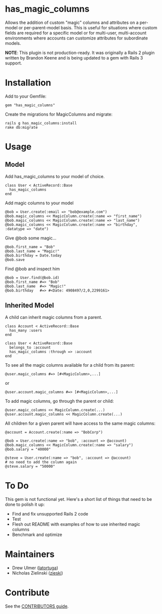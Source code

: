 has_magic_columns
===============

Allows the addition of custom "magic" columns and attributes on a per-model
or per-parent-model basis. This is useful for situations where custom fields are
required for a specific model or for multi-user, multi-account environments where
accounts can customize attributes for subordinate models.

**NOTE**: This plugin is not production-ready. It was originally a Rails 2
plugin written by Brandon Keene and is being updated to a gem with Rails 3
support.

Installation
============

Add to your Gemfile:

    gem "has_magic_columns"

Create the migrations for MagicColumns and migrate:

    rails g has_magic_columns:install
    rake db:migrate

Usage
=====

## Model

Add has_magic_columns to your model of choice.

    class User < ActiveRecord::Base
      has_magic_columns
    end

Add magic columns to your model

    @bob = User.create(:email => "bob@example.com")
    @bob.magic_columns << MagicColumn.create(:name => "first_name")
    @bob.magic_columns << MagicColumn.create(:name => "last_name")
    @bob.magic_columns << MagicColumn.create(:name => "birthday", :datatype => "date")
    
Give @bob some magic...

    @bob.first_name = "Bob"
    @bob.last_name = "Magic!"
    @bob.birthday = Date.today
    @bob.save

Find @bob and inspect him

    @bob = User.find(@bob.id)
    @bob.first_name	#=> "Bob"
    @bob.last_name	#=> "Magic!"
    @bob.birthday	#=> #<Date: 4908497/2,0,2299161>

## Inherited Model

A child can inherit magic columns from a parent.

    class Account < ActiveRecord::Base
      has_many :users
    end

    class User < ActiveRecord::Base
      belongs_to :account
      has_magic_columns :through => :account
    end

To see all the magic columns available for a child from its parent:

    @user.magic_columns #=> [#<MagicColumn>,...]

or

    @user.account.magic_columns #=> [#<MagicColumn>,...]

To add magic columns, go through the parent or child:

    @user.magic_columns << MagicColumn.create(...)
    @user.account.magic_columns << MagicColumn.create(...)

All children for a given parent will have access to the same magic columns:

    @account = Account.create(:name => "BobCorp")

    @bob = User.create(:name => "bob", :account => @account)
    @bob.magic_columns << MagicColumn.create(:name => "salary")
    @bob.salary = "40000"

    @steve = User.create(:name => "bob", :account => @account)
    # no need to add the column again
    @steve.salary = "50000"

To Do
=====

This gem is not functional yet. Here's a short list of things that need to be
done to polish it up:

* Find and fix unsupported Rails 2 code
* Test
* Flesh out README with examples of how to use inherited magic columns
* Benchmark and optimize

Maintainers
===========

* Drew Ulmer ([latortuga](http://github.com/latortuga))
* Nicholas Zielinski ([zieski](http://github.com/zieski))

Contribute
==========
See the [CONTRIBUTORS guide](https://github.com/latortuga/has_magic_columns/blob/master/CONTRIBUTORS.md).
